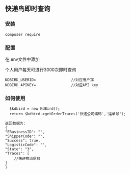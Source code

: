 ## 快递鸟即时查询
### 安装
```
composer require 
```
### 配置
在.env文件中添加

个人用户每天可进行3000次即时查询
```
KDBIRD_USERID=                //对应用户ID
KDBIRD_APIKEY=                //对应API key
```

### 如何使用
```
  $kdbird = new KdBird();
  return $kdbird->getOrderTraces('快递公司编码','运单号');
```
```
返回数据为:
{
"EBusinessID": "",
"ShipperCode": "",
"Success": true,
"LogisticCode": "",
"State": "3",
"Traces": [
    //快递物流信息
]
}
```
